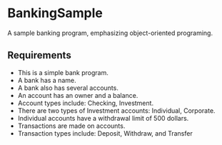 # BankingSample

A sample banking program, emphasizing object-oriented programing.

## Requirements 

- This is a simple bank program.  
- A bank has a name.  
- A bank also has several accounts.  
- An account has an owner and a balance.  
- Account types include: Checking, Investment.  
- There are two types of Investment accounts: Individual, Corporate.  
- Individual accounts have a withdrawal limit of 500 dollars.  
- Transactions are made on accounts.  
- Transaction types include: Deposit, Withdraw, and Transfer  
